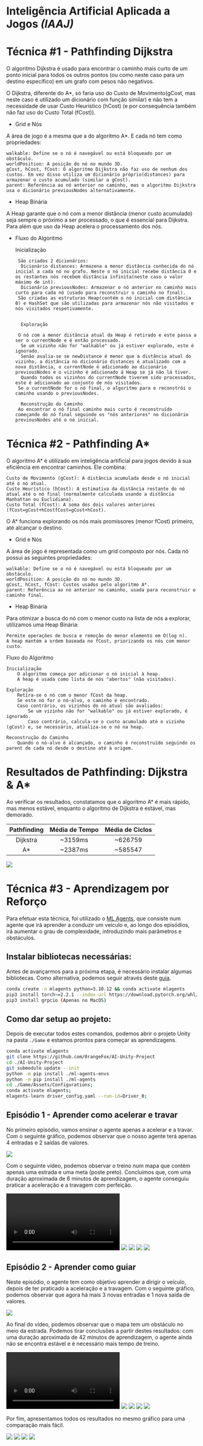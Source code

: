 # Inteligência Artificial Aplicada a Jogos *(IAAJ)*

# Técnica #1 - Pathfinding Dijkstra

O algoritmo Dijkstra é usado para encontrar o caminho mais curto de um ponto inicial para todos os outros pontos (ou como neste caso para um destino específico) em um grafo com pesos não negativos.

O Dijkstra, diferente do A*, só faria uso do Custo de Movimento(gCost, mas neste caso é utilizado um dicionário com função similar) e não tem a necessidade de usar Custo Heurístico (hCost) (e por consequência também não faz uso do Custo Total (fCost)).

- Grid e Nós

A área de jogo é a mesma que a do algoritmo A*. E cada nó tem como propriedades:
	
    walkable: Define se o nó é navegável ou está bloqueado por um obstáculo.
    worldPosition: A posição do nó no mundo 3D.
    gCost, hCost, fCost: O algoritmo Dijkstra não faz uso de nenhum dos custos. Em vez disso utiliza um dicionário próprio(distances) para armazenar o custo acumulado (similar a gCost).
    parent: Referência ao nó anterior no caminho, mas o algoritmo Dijkstra usa o dicionário previousNodes alternativamente.

- Heap Binária

 A Heap garante que o nó com a menor distância (menor custo acumulado) seja sempre o próximo a ser processado, o que é essencial para Dijkstra. Para além que uso da Heap acelera o processamento dos nós.  

- Fluxo do Algoritmo
	
	Inicialização

	   São criados 2 dicionários:
		Dicionário distances: Armazena a menor distância conhecida do nó inicial a cada nó no grafo. Neste o nó inicial recebe distância 0 e os restantes nós recebem distância infinita(neste caso o valor máximo de int).
		Dicionário previousNodes: Armazenar o nó anterior no caminho mais curto para cada nó (usado para reconstruir o caminho no final).
	   São criadas as estruturas Heap(contém o nó inicial com distância 0) e HashSet que são utilizadas para armazenar nós não visitados e nós visitados respetivamente.	


        Exploração
	   
	   O nó com a menor distância atual da Heap é retirado e este passa a ser o currentNode e é então processado.
		Se um vizinho não for "walkable" ou já estiver explorado, este é ignorado.
		Senão avalia-se se newDistance é menor que a distância atual do vizinho, a distância no dicionário distances é atualizado com a nova distância, o currentNode é adicionado ao dicionário previousNodes e o vizinho é adicionado á Heap se já não lá tiver.
		Quando todos os vizinhos do currentNode tiverem sido processados, este é adicionado ao conjunto de nós visitados.
	   Se o currentNode for o nó final, o algoritmo para e reconstrói o caminho usando o previousNodes.

        Reconstrução do Caminho
	   Ao encontrar o nó final caminho mais curto é reconstruído começando do nó final seguindo os "nós anteriores" no dicionário previousNodes até o nó inicial.

# Técnica #2 - Pathfinding A*

O algoritmo A* é utilizado em inteligência artificial para jogos devido à sua eficiência em encontrar caminhos. Ele combina:

    Custo de Movimento (gCost): A distância acumulada desde o nó inicial até o nó atual.
    Custo Heurístico (hCost): A estimativa da distância restante do nó atual até o nó final (normalmente calculada usando a distância Manhattan ou Euclidiana).
    Custo Total (fCost): A soma dos dois valores anteriores (fCost=gCost+hCostfCost=gCost+hCost).

O A* funciona explorando os nós mais promissores (menor fCost) primeiro, até alcançar o destino.

- Grid e Nós

A área de jogo é representada como um grid composto por nós. Cada nó possui as seguintes propriedades:

    walkable: Define se o nó é navegável ou está bloqueado por um obstáculo.
    worldPosition: A posição do nó no mundo 3D.
    gCost, hCost, fCost: Custos usados pelo algoritmo A*.
    parent: Referência ao nó anterior no caminho, usada para reconstruir o caminho final.

- Heap Binária

Para otimizar a busca do nó com o menor custo na lista de nós a explorar, utilizamos uma Heap Binária:

    Permite operações de busca e remoção do menor elemento em O(log n).
    A heap mantém a ordem baseada no fCost, priorizando os nós com menor custo.

Fluxo do Algoritmo

    Inicialização
        O algoritmo começa por adicionar o nó inicial à heap.
        A heap é usada como lista de nós "abertos" (não visitados).

    Exploração
        Retira-se o nó com o menor fCost da heap.
        Se este nó for o nó-alvo, o caminho é encontrado.
        Caso contrário, os vizinhos do nó atual são avaliados:
            Se um vizinho não for "walkable" ou já estiver explorado, é ignorado.
            Caso contrário, calcula-se o custo acumulado até o vizinho (gCost) e, se necessário, atualiza-se o nó na heap.

    Reconstrução do Caminho
        Quando o nó-alvo é alcançado, o caminho é reconstruído seguindo os parent de cada nó desde o destino até à origem.

# Resultados de Pathfinding: Dijkstra & A*
Ao verificar os resultados, constatamos que o algoritmo A* é mais rápido, mas menos estável, enquanto o algoritmo de Dijkstra é estável, mas demorado.

| Pathfinding | Média de Tempo | Média de Ciclos |
|:-----------:|:--------------:|:---------------:|
|  Dijkstra   |    ~3159ms     |     ~626759     |
|     A*      |     ~2387ms     |     ~585547      |

![](./Images/Pathfinding_Benchmark.png)

# Técnica #3 - Aprendizagem por Reforço
Para efetuar esta técnica, foi utilizado o [ML Agents](https://github.com/Unity-Technologies/ml-agents), que consiste num agente que irá aprender a conduzir um veículo e, ao longo dos episódios, irá aumentar o grau de complexidade, introduzindo mais parâmetros e obstáculos.

## Instalar bibliotecas necessárias:
Antes de avançarmos para a próxima etapa, é necessário instalar algumas bibliotecas. Como alternativa, podemos seguir através deste [guia](https://unity-technologies.github.io/ml-agents/Installation/).

```bash
conda create -n mlagents python=3.10.12 && conda activate mlagents
pip3 install torch~=2.2.1 --index-url https://download.pytorch.org/whl/cu121
pip3 install grpcio (Apenas no MacOS)
```

## Como dar setup ao projeto:
Depois de executar todos estes comandos, podemos abrir o projeto Unity na pasta `./Game` e estamos prontos para começar as aprendizagens.

```bash
conda activate mlagents
git clone https://github.com/0rangeFox/AI-Unity-Project
cd ./AI-Unity-Project
git submodule update --init
python -m pip install ./ml-agents-envs
python -m pip install ./ml-agents
cd ./Game/Assets/Configurations;
conda activate mlagents;
mlagents-learn driver_config.yaml --run-id=Driver_0;
```

## Episódio 1 - Aprender como acelerar e travar
No primeiro episódio, vamos ensinar o agente apenas a acelerar e a travar. Com o seguinte gráfico, podemos observar que o nosso agente terá apenas 4 entradas e 2 saídas de valores.

![](./Images/AI-Episode_1.png)

Com o seguinte vídeo, podemos observar o treino num mapa que contém apenas uma estrada e uma meta (poste preto). Concluímos que, com uma duração aproximada de 6 minutos de aprendizagem, o agente conseguiu praticar a aceleração e a travagem com perfeição.

![](./Images/AI-Episode_1-Training.mov)
![](./Images/AI-Episode_1-Cumulative_Reward.png)
![](./Images/AI-Episode_1-Curiosity_Forward_Loss.png)
![](./Images/AI-Episode_1-Entropy.png)
![](./Images/AI-Episode_1-Learning_Rate.png)

## Episódio 2 - Aprender como guiar
Neste episódio, o agente tem como objetivo aprender a dirigir o veículo, depois de ter praticado a aceleração e a travagem. Com o seguinte gráfico, podemos observar que agora há mais 3 novas entradas e 1 nova saída de valores.

![](./Images/AI-Episode_2.png)

Ao final do vídeo, podemos observar que o mapa tem um obstáculo no meio da estrada. Podemos tirar conclusões a partir destes resultados: com uma duração aproximada de 42 minutos de aprendizagem, o agente ainda não se encontra estável e é necessário mais tempo de treino.

![](./Images/AI-Episode_2-Training.mov)
![](./Images/AI-Episode_2-Cumulative_Reward.png)
![](./Images/AI-Episode_2-Curiosity_Forward_Loss.png)
![](./Images/AI-Episode_2-Entropy.png)
![](./Images/AI-Episode_2-Learning_Rate.png)

Por fim, apresentamos todos os resultados no mesmo gráfico para uma comparação mais fácil.

![](./Images/AI-Result-Cumulative_Reward.png)
![](./Images/AI-Result-Curiosity_Forward_Loss.png)
![](./Images/AI-Result-Entropy.png)
![](./Images/AI-Result-Learning_Rate.png)

